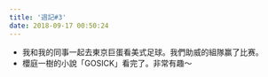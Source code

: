 ```yaml
---
title: '週記#3'
date: 2018-09-17 00:50:24
---
```


* 我和我的同事一起去東京巨蛋看美式足球。我們助威的組隊赢了比赛。
* 櫻庭一樹的小說「GOSICK」看完了。非常有趣～
